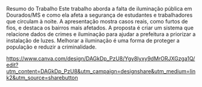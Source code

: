 Resumo do Trabalho
Este trabalho aborda a falta de iluminação pública em Dourados/MS e como ela afeta a segurança de estudantes e trabalhadores que circulam à noite. A apresentação mostra casos reais, como furtos de fios, e destaca os bairros mais afetados. A proposta é criar um sistema que relacione dados de crimes e iluminação para ajudar a prefeitura a priorizar a instalação de luzes. Melhorar a iluminação é uma forma de proteger a população e reduzir a criminalidade.

https://www.canva.com/design/DAGkDp_PzU8/Ygy8lyxy9dMrORJXGzga1Q/edit?utm_content=DAGkDp_PzU8&utm_campaign=designshare&utm_medium=link2&utm_source=sharebutton
